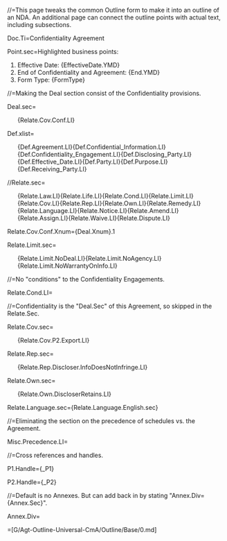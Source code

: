 //=This page tweaks the common Outline form to make it into an outline of an NDA.  An additional page can connect the outline points with actual text, including subsections. 
 
Doc.Ti=Confidentiality Agreement

Point.sec=Highlighted business points:  <ol class="secs-and"><li>Effective Date: {EffectiveDate.YMD}<li>End of Confidentiality and Agreement:  {End.YMD}<li>Form Type:  {FormType}</ol>

//=Making the Deal section consist of the Confidentiality provisions.

Deal.sec=<ol>{Relate.Cov.Conf.LI}</ol>

Def.xlist=<ol class="secs-and">{Def.Agreement.LI}{Def.Confidential_Information.LI}{Def.Confidentiality_Engagement.LI}{Def.Disclosing_Party.LI}{Def.Effective_Date.LI}{Def.Party.LI}{Def.Purpose.LI}{Def.Receiving_Party.LI}</ol>

//Relate.sec=<ol>{Relate.Law.LI}{Relate.Life.LI}{Relate.Cond.LI}{Relate.Limit.LI}{Relate.Cov.LI}{Relate.Rep.LI}{Relate.Own.LI}{Relate.Remedy.LI}{Relate.Language.LI}{Relate.Notice.LI}{Relate.Amend.LI}{Relate.Assign.LI}{Relate.Waive.LI}{Relate.Dispute.LI}</ol>

Relate.Cov.Conf.Xnum={Deal.Xnum}.1

Relate.Limit.sec=<ol>{Relate.Limit.NoDeal.LI}{Relate.Limit.NoAgency.LI}{Relate.Limit.NoWarrantyOnInfo.LI}</ol>

//=No "conditions" to the Confidentiality Engagements.

Relate.Cond.LI=</li>

//=Confidentiality is the "Deal.Sec" of this Agreement, so skipped in the Relate.Sec.

Relate.Cov.sec=<ol>{Relate.Cov.P2.Export.LI}</ol>

Relate.Rep.sec=<ol>{Relate.Rep.Discloser.InfoDoesNotInfringe.LI}</ol>

Relate.Own.sec=<ol>{Relate.Own.DiscloserRetains.LI}</ol>

Relate.Language.sec={Relate.Language.English.sec}

//=Eliminating the section on the precedence of schedules vs. the Agreement.

Misc.Precedence.LI=</i>

//=Cross references and handles.

P1.Handle={_P1}

P2.Handle={_P2}

//=Default is no Annexes.  But can add back in by stating "Annex.Div={Annex.Sec}".

Annex.Div=</i>

=[G/Agt-Outline-Universal-CmA/Outline/Base/0.md]